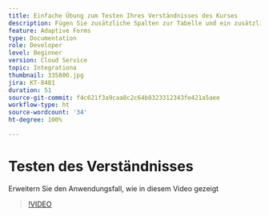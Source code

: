 ```yaml
---
title: Einfache Übung zum Testen Ihres Verständnisses des Kurses
description: Fügen Sie zusätzliche Spalten zur Tabelle und ein zusätzliches Attribut zu den Suchkriterien hinzu
feature: Adaptive Forms
type: Documentation
role: Developer
level: Beginner
version: Cloud Service
topic: Integrationa
thumbnail: 335800.jpg
jira: KT-8481
duration: 51
source-git-commit: f4c621f3a9caa8c2c64b8323312343fe421a5aee
workflow-type: ht
source-wordcount: '34'
ht-degree: 100%

---
```


# Testen des Verständnisses

Erweitern Sie den Anwendungsfall, wie in diesem Video gezeigt

>[!VIDEO](https://video.tv.adobe.com/v/335800?quality=12&learn=on)

